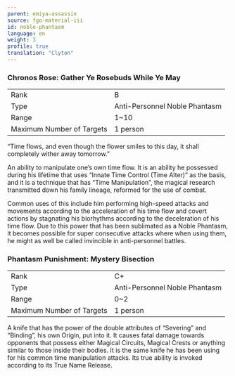 ```yaml
---
parent: emiya-assassin
source: fgo-material-iii
id: noble-phantasm
language: en
weight: 3
profile: true
translation: "Clyton"
---
```


### Chronos Rose: Gather Ye Rosebuds While Ye May

<table>
  <tr><td>Rank</td><td>B</td></tr>
  <tr><td>Type</td><td>Anti-Personnel Noble Phantasm</td></tr>
  <tr><td>Range</td><td>1~10</td></tr>
  <tr><td>Maximum Number of Targets</td><td>1 person</td></tr>
</table>

“Time flows, and even though the flower smiles to this day, it shall completely wither away tomorrow.”

An ability to manipulate one’s own time flow. It is an ability he possessed during his lifetime that uses “Innate Time Control (Time Alter)” as the basis, and it is a technique that has “Time Manipulation”, the magical research transmitted down his family lineage, reformed for the use of combat.

Common uses of this include him performing high-speed attacks and movements according to the acceleration of his time flow and covert actions by stagnating his biorhythms according to the deceleration of his time flow. Due to this power that has been sublimated as a Noble Phantasm, it becomes possible for super consecutive attacks where when using them, he might as well be called invincible in anti-personnel battles.

### Phantasm Punishment: Mystery Bisection

<table>
  <tr><td>Rank</td><td>C+</td></tr>
  <tr><td>Type</td><td>Anti-Personnel Noble Phantasm</td></tr>
  <tr><td>Range</td><td>0~2</td></tr>
  <tr><td>Maximum Number of Targets</td><td>1 person</td></tr>
</table>

A knife that has the power of the double attributes of “Severing” and “Binding”, his own Origin, put into it. It causes fatal damage towards opponents that possess either Magical Circuits, Magical Crests or anything similar to those inside their bodies. It is the same knife he has been using for his common time manipulation attacks. Its true ability is invoked according to its True Name Release.
